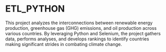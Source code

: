 # ETL_PYTHON
This project analyzes the interconnections between renewable energy production, greenhouse gas (GHG) emissions, and oil production across various countries. By leveraging Python and Selenium, the project gathers data, performs analyses, and develops rankings to identify countries making significant strides in combating climate change.
